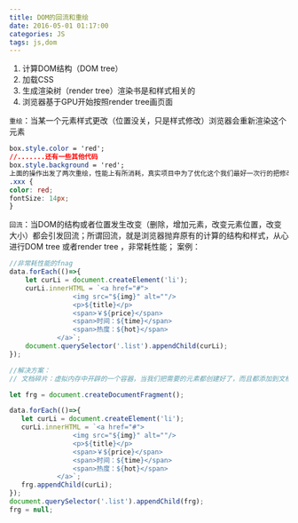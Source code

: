 ```yaml
---
title: DOM的回流和重绘
date: 2016-05-01 01:17:00
categories: JS
tags: js,dom
---
```

1. 计算DOM结构（DOM  tree）
2. 加载CSS
3. 生成渲染树（render tree）渲染书是和样式相关的
4. 浏览器基于GPU开始按照render tree画页面

`重绘`：当某一个元素样式更改（位置没关，只是样式修改）浏览器会重新渲染这个元素
```css
box.style.color = 'red';
//.......还有一些其他代码
box.style.background = 'red';
上面的操作出发了两次重绘，性能上有所消耗，真实项目中为了优化这个我们最好一次行的把修改的样式搞定，例如：
.xxx {
color: red;
fontSize: 14px;
}
```

`回流`：当DOM的结构或者位置发生改变（删除，增加元素，改变元素位置，改变大小）都会引发回流；所谓回流，就是浏览器抛弃原有的计算的结构和样式，从心进行DOM tree 或者render tree ，非常耗性能；
案例：
```javascript
//非常耗性能的fnag
data.forEach(()=>{
    let curLi = document.createElement('li');
    curLi.innerHTML = `<a href="#">
                <img src="${img}" alt=""/>
                <p>${title}</p>
                <span>￥${price}</span>
                <span>时间：${time}</span>
                <span>热度：${hot}</span>
            </a>`;
    document.querySelector('.list').appendChild(curLi);
});

//解决方案：
// 文档碎片：虚拟内存中开辟的一个容器，当我们把需要的元素都创建好了，而且都添加到文档碎片后在统一把文档碎片放到页面中，这样就只会引发一次回流；

let frg = document.createDocumentFragment();

data.forEach(()=>{
   let curLi = document.createElement('li');
   curLi.innerHTML = `<a href="#">
                <img src="${img}" alt=""/>
                <p>${title}</p>
                <span>￥${price}</span>
                <span>时间：${time}</span>
                <span>热度：${hot}</span>
            </a>`;
   frg.appendChild(curLi);
});
document.querySelector('.list').appendChild(frg);
frg = null;
```
